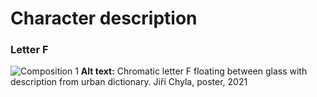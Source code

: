 # Character description
### Letter F
![Composition 1](F2.png)
**Alt text:** Chromatic letter F floating between glass with description from urban dictionary.
Jiří Chyla, poster, 2021
